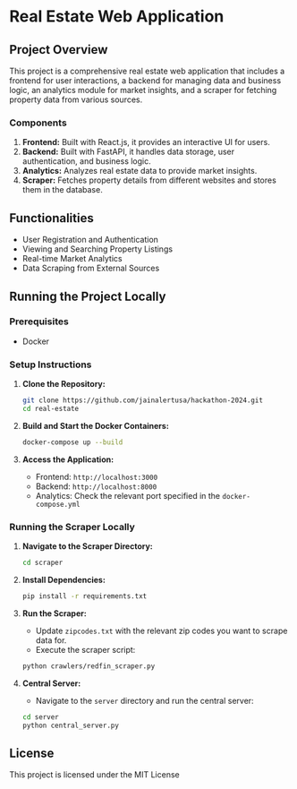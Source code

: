 # Real Estate Web Application

## Project Overview

This project is a comprehensive real estate web application that includes a frontend for user interactions, a backend for managing data and business logic, an analytics module for market insights, and a scraper for fetching property data from various sources.

### Components

1. **Frontend:** Built with React.js, it provides an interactive UI for users.
2. **Backend:** Built with FastAPI, it handles data storage, user authentication, and business logic.
3. **Analytics:** Analyzes real estate data to provide market insights.
4. **Scraper:** Fetches property details from different websites and stores them in the database.

## Functionalities

- User Registration and Authentication
- Viewing and Searching Property Listings
- Real-time Market Analytics
- Data Scraping from External Sources

## Running the Project Locally

### Prerequisites

- Docker

### Setup Instructions

1. **Clone the Repository:**
    ```sh
    git clone https://github.com/jainalertusa/hackathon-2024.git
    cd real-estate
    ```

2. **Build and Start the Docker Containers:**
    ```sh
    docker-compose up --build
    ```

3. **Access the Application:**
    - Frontend: `http://localhost:3000`
    - Backend: `http://localhost:8000`
    - Analytics: Check the relevant port specified in the `docker-compose.yml`

### Running the Scraper Locally

1. **Navigate to the Scraper Directory:**
    ```sh
    cd scraper
    ```

2. **Install Dependencies:**
    ```sh
    pip install -r requirements.txt
    ```

3. **Run the Scraper:**
    - Update `zipcodes.txt` with the relevant zip codes you want to scrape data for.
    - Execute the scraper script:
    ```sh
    python crawlers/redfin_scraper.py
    ```

4. **Central Server:**
    - Navigate to the `server` directory and run the central server:
    ```sh
    cd server
    python central_server.py
    ```

## License

This project is licensed under the MIT License
